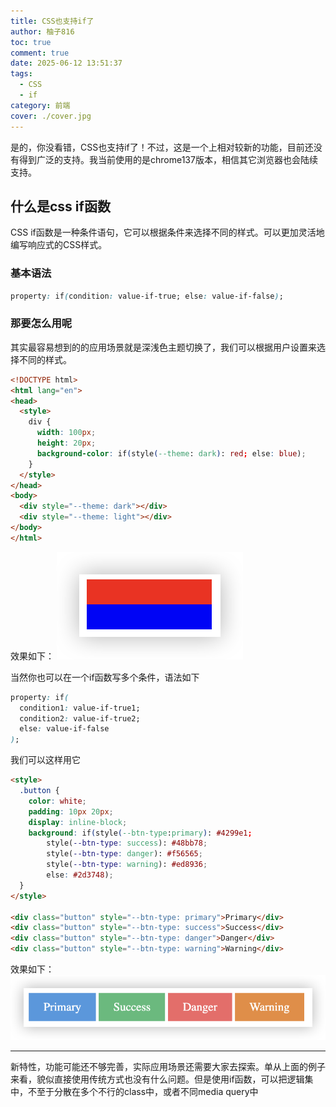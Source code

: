 ```yaml
---
title: CSS也支持if了
author: 柚子816
toc: true
comment: true
date: 2025-06-12 13:51:37
tags:
  - CSS
  - if
category: 前端
cover: ./cover.jpg
---
```

是的，你没看错，CSS也支持if了！不过，这是一个上相对较新的功能，目前还没有得到广泛的支持。我当前使用的是chrome137版本，相信其它浏览器也会陆续支持。

## 什么是css if函数
CSS if函数是一种条件语句，它可以根据条件来选择不同的样式。可以更加灵活地编写响应式的CSS样式。

### 基本语法
```css
property: if(condition: value-if-true; else: value-if-false);
```


### 那要怎么用呢
其实最容易想到的的应用场景就是深浅色主题切换了，我们可以根据用户设置来选择不同的样式。

```html
<!DOCTYPE html>
<html lang="en">
<head>
  <style>
    div {
      width: 100px;
      height: 20px;
      background-color: if(style(--theme: dark): red; else: blue);
    }
  </style>
</head>
<body>
  <div style="--theme: dark"></div>
  <div style="--theme: light"></div>
</body>
</html>
```

效果如下：
![](./theme.png)

当然你也可以在一个if函数写多个条件，语法如下
```css
property: if(
  condition1: value-if-true1; 
  condition2: value-if-true2; 
  else: value-if-false
);
```

我们可以这样用它

```html
<style>
  .button {
    color: white;
    padding: 10px 20px;
    display: inline-block;
    background: if(style(--btn-type:primary): #4299e1;
        style(--btn-type: success): #48bb78;
        style(--btn-type: danger): #f56565;
        style(--btn-type: warning): #ed8936;
        else: #2d3748);
  }
</style>

<div class="button" style="--btn-type: primary">Primary</div>
<div class="button" style="--btn-type: success">Success</div>
<div class="button" style="--btn-type: danger">Danger</div>
<div class="button" style="--btn-type: warning">Warning</div>
```

效果如下：
![](./button.png)


----

新特性，功能可能还不够完善，实际应用场景还需要大家去探索。单从上面的例子来看，貌似直接使用传统方式也没有什么问题。但是使用if函数，可以把逻辑集中，不至于分散在多个不行的class中，或者不同media query中